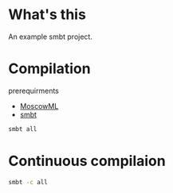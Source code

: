 # What's this
An example smbt project.

# Compilation
prerequirments

* [MoscowML](http://mosml.org/)
* [smbt](https://github.com/finrod/smbt)

```sh
smbt all
```

# Continuous compilaion

```sh
smbt -c all
```
